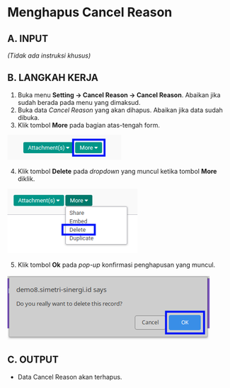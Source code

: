 # Menghapus Cancel Reason

## A. INPUT

*(Tidak ada instruksi khusus)*

## B. LANGKAH KERJA

1. Buka menu **Setting -> Cancel Reason -> Cancel Reason**. Abaikan jika sudah berada pada menu yang dimaksud.
2. Buka data *Cancel Reason* yang akan dihapus. Abaikan jika data sudah dibuka.
3. Klik tombol **More** pada bagian atas-tengah form.

![](../img/cancel-reason/tombol-more.png)

4. Klik tombol **Delete** pada *dropdown* yang muncul ketika tombol **More** diklik.

![](../img/cancel-reason/tombol-more-delete.png)

5. Klik tombol **Ok** pada *pop-up* konfirmasi penghapusan yang muncul.

![](../img/cancel-reason/pop-up-konfirmasi-delete.png)

## C. OUTPUT

* Data Cancel Reason akan terhapus.
